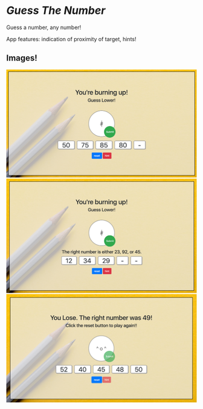 # _Guess The Number_

Guess a number, any number!

App features: indication of proximity of target, hints!

## Images!

![Game Function Gif](img/Clues.png)
![Game Function Gif](img/Hints.png)
![Game Function Gif](img/Lose.png)


